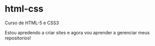 # html-css
 Curso de HTML-5 e CSS3 

 Estou apredendo a criar sites e agora vou aprender a gerenciar meus repositorios! 
